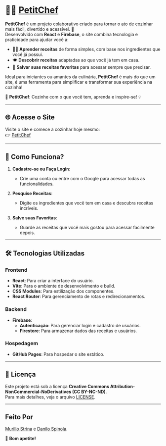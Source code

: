 # 🧑‍🍳 [PetitChef](https://murillo-strina.github.io/Projeto-PetitChef/)

**PetitChef** é um projeto colaborativo criado para tornar o ato de cozinhar mais fácil, divertido e acessível. 🚀  
Desenvolvido com **React** e **Firebase**, o site combina tecnologia e praticidade para ajudar você a:

- 👨‍🍳 **Aprender receitas** de forma simples, com base nos ingredientes que você já possui.
- 🍽️ **Descobrir receitas** adaptadas ao que você já tem em casa.
- 🔖 **Salvar suas receitas favoritas** para acessar sempre que precisar.

Ideal para iniciantes ou amantes da culinária, **PetitChef** é mais do que um site, é uma ferramenta para simplificar e transformar sua experiência na cozinha!  

🍝 **PetitChef**: Cozinhe com o que você tem, aprenda e inspire-se! 💡

---

## 🌐 Acesse o Site

Visite o site e comece a cozinhar hoje mesmo:  
👉 [PetitChef](https://murillo-strina.github.io/Projeto-PetitChef/)

---

## 🚀 Como Funciona?

1. **Cadastre-se ou Faça Login**:
   - Crie uma conta ou entre com o Google para acessar todas as funcionalidades.

2. **Pesquise Receitas**:
   - Digite os ingredientes que você tem em casa e descubra receitas incríveis.

3. **Salve suas Favoritas**:
   - Guarde as receitas que você mais gostou para acessar facilmente depois.

---

## 🛠️ Tecnologias Utilizadas

### Frontend
- **React**: Para criar a interface do usuário.
- **Vite**: Para o ambiente de desenvolvimento e build.
- **CSS Modules**: Para estilização dos componentes.
- **React Router**: Para gerenciamento de rotas e redirecionamentos.

### Backend
- **Firebase**:
  - **Autenticação**: Para gerenciar login e cadastro de usuários.
  - **Firestore**: Para armazenar dados das receitas e usuários.

### Hospedagem
- **GitHub Pages**: Para hospedar o site estático.

---

## 📄 Licença

Este projeto está sob a licença **Creative Commons Attribution-NonCommercial-NoDerivatives (CC BY-NC-ND)**.  
Para mais detalhes, veja o arquivo [LICENSE](LICENSE).

---

## Feito Por

[Murillo Strina](https://github.com/murillo-strina) e [Danilo Spinola](https://github.com/danilospinola).  

🍳 **Bom apetite!**
